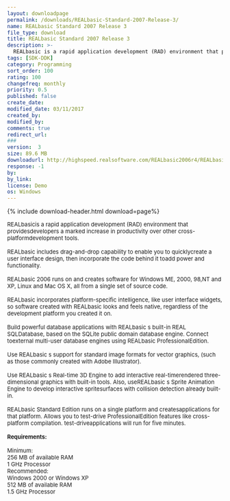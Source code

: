```yaml
---
layout: downloadpage
permalink: /downloads/REALbasic-Standard-2007-Release-3/
name: REALbasic Standard 2007 Release 3
file_type: download
title: REALbasic Standard 2007 Release 3
description: >-
  REALbasic is a rapid application development (RAD) environment that provides developers a marked increase in productivity
tags: [SDK-DDK]
category: Programming
sort_order: 100
rating: 100
changefreq: monthly
priority: 0.5
published: false
create_date: 
modified_date: 03/11/2017
created_by: 
modified_by: 
comments: true
redirect_url: 
### 
version:  3
size: 89.6 MB
downloadurl: http://highspeed.realsoftware.com/REALbasic2006r4/REALbasicSetup.exe
response: -1
by: 
by_link: 
license: Demo 
os: Windows
---
```


{% include download-header.html download=page%}

<p style="fix-download-text !important">
<p><font size="2"><p>REALbasicis a rapid application development (RAD) environment that providesdevelopers a marked increase in productivity over other cross-platformdevelopment tools.<br />
<br />
REALbasic includes drag-and-drop capability to enable you to quicklycreate a user interface design, then incorporate the code behind it toadd power and functionality.<br />
<br />
REALbasic 2006 runs on and creates software for Windows ME, 2000, 98,NT and XP, Linux and Mac OS X, all from a single set of source code.<br />
<br />
REALbasic incorporates platform-specific intelligence, like user interface widgets, so software created with REALbasic looks and feels native, regardless of the development platform you created it on.<br />
<br />
Build powerful database applications with REALbasic s built-in REAL SQLDatabase, based on the SQLite public domain database engine. Connect toexternal multi-user database engines using REALbasic ProfessionalEdition.<br />
<br />
Use REALbasic s support for standard image formats for vector graphics, (such as those commonly created with Adobe Illustrator).<br />
<br />
Use REALbasic s Real-time 3D Engine to add interactive real-timerendered three-dimensional graphics with built-in tools. Also, useREALbasic s Sprite Animation Engine to develop interactive spritesurfaces with collision detection already built-in.<br />
<br />
REALbasic Standard Edition runs on a single platform and createsapplications for that platform. Allows you to test-drive ProfessionalEdition features like cross-platform compilation. test-driveapplications will run for five minutes.<br />
<br />
<span><strong>Requirements:</strong></span><br />
<br />
Minimum:<br />
256 MB of available RAM<br />
1 GHz Processor<br />
Recommended:<br />
Windows 2000 or Windows XP<br />
512 MB of available RAM<br />
1.5 GHz Processor</p></p></p>
